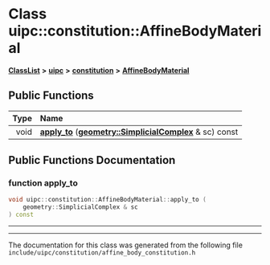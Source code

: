 

# Class uipc::constitution::AffineBodyMaterial



[**ClassList**](annotated.md) **>** [**uipc**](namespaceuipc.md) **>** [**constitution**](namespaceuipc_1_1constitution.md) **>** [**AffineBodyMaterial**](classuipc_1_1constitution_1_1_affine_body_material.md)










































## Public Functions

| Type | Name |
| ---: | :--- |
|  void | [**apply\_to**](#function-apply_to) ([**geometry::SimplicialComplex**](classuipc_1_1geometry_1_1_simplicial_complex.md) & sc) const<br> |




























## Public Functions Documentation




### function apply\_to 

```C++
void uipc::constitution::AffineBodyMaterial::apply_to (
    geometry::SimplicialComplex & sc
) const
```




<hr>

------------------------------
The documentation for this class was generated from the following file `include/uipc/constitution/affine_body_constitution.h`

